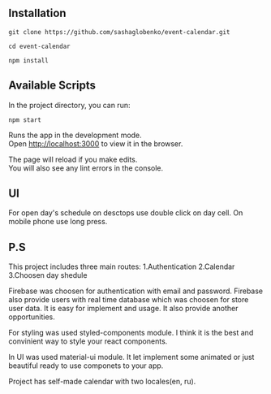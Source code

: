 ## Installation

`git clone https://github.com/sashaglobenko/event-calendar.git`

`cd event-calendar`

`npm install`

## Available Scripts

In the project directory, you can run:

`npm start`

Runs the app in the development mode.<br>
Open [http://localhost:3000](http://localhost:3000) to view it in the browser.

The page will reload if you make edits.<br>
You will also see any lint errors in the console.

## UI

For open day's schedule on desctops use double click on day cell. On mobile phone use long press.

## P.S

This project includes three main routes:
1.Authentication
2.Calendar
3.Choosen day shedule

Firebase was choosen for authentication with email and password. Firebase also provide users with real time database which was choosen for store user data. It is easy for implement and usage. It also provide another opportunities.

For styling was used styled-components module. I think it is the best and convinient way to style your react components.

In UI was used material-ui module. It let implement some animated or just beautiful ready to use componets to your app.

Project has self-made calendar with two locales(en, ru).

